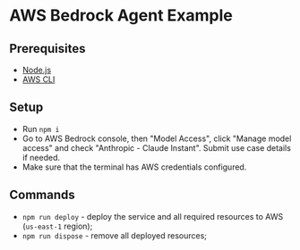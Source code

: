 # AWS Bedrock Agent Example

## Prerequisites

- [Node.js](https://nodejs.org/)
- [AWS CLI](https://aws.amazon.com/cli/)

## Setup

- Run `npm i`
- Go to AWS Bedrock console, then "Model Access", click "Manage model access" and check "Anthropic - Claude Instant". Submit use case details if needed.
- Make sure that the terminal has AWS credentials configured.

## Commands

- `npm run deploy` - deploy the service and all required resources to AWS (`us-east-1` region);
- `npm run dispose` - remove all deployed resources;
